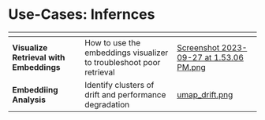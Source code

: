 # Use-Cases: Infernces

<table data-card-size="large" data-view="cards"><thead><tr><th></th><th></th><th data-hidden data-card-cover data-type="files"></th></tr></thead><tbody><tr><td><strong>Visualize Retrieval with Embeddings</strong></td><td>How to use the embeddings visualizer to troubleshoot poor retrieval</td><td><a href="../../.gitbook/assets/Screenshot 2023-09-27 at 1.53.06 PM.png">Screenshot 2023-09-27 at 1.53.06 PM.png</a></td></tr><tr><td><strong>Embeddiing Analysis</strong></td><td> Identify clusters of drift and performance degradation</td><td><a href="../../.gitbook/assets/umap_drift.png">umap_drift.png</a></td></tr></tbody></table>
